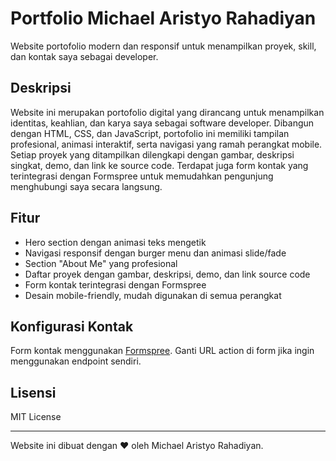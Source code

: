 # Portfolio Michael Aristyo Rahadiyan

Website portofolio modern dan responsif untuk menampilkan proyek, skill, dan kontak saya sebagai developer.

## Deskripsi
Website ini merupakan portofolio digital yang dirancang untuk menampilkan identitas, keahlian, dan karya saya sebagai software developer. Dibangun dengan HTML, CSS, dan JavaScript, portofolio ini memiliki tampilan profesional, animasi interaktif, serta navigasi yang ramah perangkat mobile. Setiap proyek yang ditampilkan dilengkapi dengan gambar, deskripsi singkat, demo, dan link ke source code. Terdapat juga form kontak yang terintegrasi dengan Formspree untuk memudahkan pengunjung menghubungi saya secara langsung.

## Fitur
- Hero section dengan animasi teks mengetik
- Navigasi responsif dengan burger menu dan animasi slide/fade
- Section "About Me" yang profesional
- Daftar proyek dengan gambar, deskripsi, demo, dan link source code
- Form kontak terintegrasi dengan Formspree
- Desain mobile-friendly, mudah digunakan di semua perangkat

## Konfigurasi Kontak
Form kontak menggunakan [Formspree](https://formspree.io/). Ganti URL action di form jika ingin menggunakan endpoint sendiri.

## Lisensi
MIT License

---

Website ini dibuat dengan ❤️ oleh Michael Aristyo Rahadiyan.
